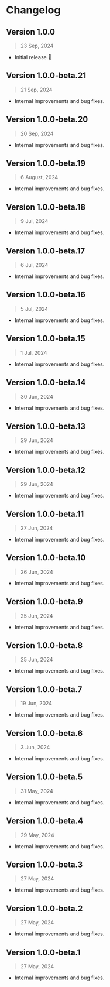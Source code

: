 # Changelog

## Version 1.0.0
> 23 Sep, 2024

- Initial release 🎉

## Version 1.0.0-beta.21
> 21 Sep, 2024

- Internal improvements and bug fixes.

## Version 1.0.0-beta.20
> 20 Sep, 2024

- Internal improvements and bug fixes.

## Version 1.0.0-beta.19
> 6 August, 2024

- Internal improvements and bug fixes.

## Version 1.0.0-beta.18
> 9 Jul, 2024

- Internal improvements and bug fixes.

## Version 1.0.0-beta.17
> 6 Jul, 2024

- Internal improvements and bug fixes.

## Version 1.0.0-beta.16
> 5 Jul, 2024

- Internal improvements and bug fixes.

## Version 1.0.0-beta.15
> 1 Jul, 2024

- Internal improvements and bug fixes.

## Version 1.0.0-beta.14
> 30 Jun, 2024

- Internal improvements and bug fixes.

## Version 1.0.0-beta.13
> 29 Jun, 2024

- Internal improvements and bug fixes.

## Version 1.0.0-beta.12
> 29 Jun, 2024

- Internal improvements and bug fixes.

## Version 1.0.0-beta.11
> 27 Jun, 2024

- Internal improvements and bug fixes.

## Version 1.0.0-beta.10
> 26 Jun, 2024

- Internal improvements and bug fixes.

## Version 1.0.0-beta.9
> 25 Jun, 2024

- Internal improvements and bug fixes.

## Version 1.0.0-beta.8
> 25 Jun, 2024

- Internal improvements and bug fixes.

## Version 1.0.0-beta.7
> 19 Jun, 2024

- Internal improvements and bug fixes.

## Version 1.0.0-beta.6
> 3 Jun, 2024

- Internal improvements and bug fixes.

## Version 1.0.0-beta.5
> 31 May, 2024

- Internal improvements and bug fixes.

## Version 1.0.0-beta.4
> 29 May, 2024

- Internal improvements and bug fixes.

## Version 1.0.0-beta.3
> 27 May, 2024

- Internal improvements and bug fixes.

## Version 1.0.0-beta.2
> 27 May, 2024

- Internal improvements and bug fixes.

## Version 1.0.0-beta.1
> 27 May, 2024

- Internal improvements and bug fixes.

